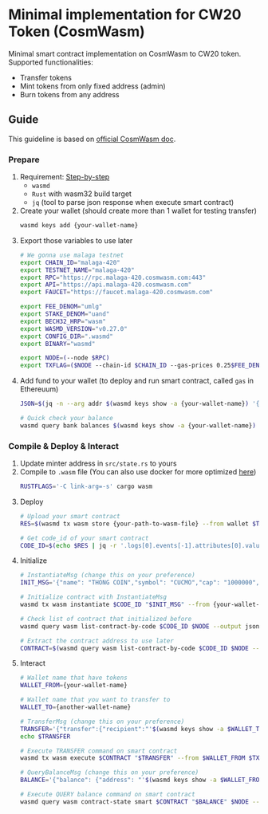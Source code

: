 # Minimal implementation for CW20 Token (CosmWasm)

Minimal smart contract implementation on CosmWasm to CW20 token.
Supported functionalities:
* Transfer tokens
* Mint tokens from only fixed address (admin)
* Burn tokens from any address

## Guide
This guideline is based on [official CosmWasm doc](https://docs.cosmwasm.com/docs/1.0/).

### Prepare
1. Requirement: [Step-by-step](https://docs.cosmwasm.com/docs/1.0/getting-started/installation)
    * `wasmd`
    * `Rust` with wasm32 build target 
    * `jq` (tool to parse json response when execute smart contract)
2. Create your wallet (should create more than 1 wallet for testing transfer)
    ```bash
    wasmd keys add {your-wallet-name}
    ```
3. Export those variables to use later
    ```bash
    # We gonna use malaga testnet
    export CHAIN_ID="malaga-420"  
    export TESTNET_NAME="malaga-420"
    export RPC="https://rpc.malaga-420.cosmwasm.com:443"
    export API="https://api.malaga-420.cosmwasm.com"
    export FAUCET="https://faucet.malaga-420.cosmwasm.com"

    export FEE_DENOM="umlg"
    export STAKE_DENOM="uand"
    export BECH32_HRP="wasm"
    export WASMD_VERSION="v0.27.0"
    export CONFIG_DIR=".wasmd"
    export BINARY="wasmd"

    export NODE=(--node $RPC)
    export TXFLAG=($NODE --chain-id $CHAIN_ID --gas-prices 0.25$FEE_DENOM --gas auto --gas-adjustment 1.3)
    ```
4. Add fund to your wallet (to deploy and run smart contract, called `gas` in Ethereuum)
    ```bash
    JSON=$(jq -n --arg addr $(wasmd keys show -a {your-wallet-name}) '{"denom":"umlg","address":$addr}') && curl -X POST --header "Content-Type: application/json" --data "$JSON" https://faucet.malaga-420.cosmwasm.com/credit

    # Quick check your balance
    wasmd query bank balances $(wasmd keys show -a {your-wallet-name}) $NODE
    ```

### Compile & Deploy & Interact
1. Update minter address in `src/state.rs` to yours
2. Compile to `.wasm` file (You can also use docker for more optimized [here](https://docs.cosmwasm.com/docs/1.0/getting-started/compile-contract#optimized-compilation))
    ```bash
    RUSTFLAGS='-C link-arg=-s' cargo wasm
    ```
3. Deploy
    ```bash
    # Upload your smart contract
    RES=$(wasmd tx wasm store {your-path-to-wasm-file} --from wallet $TXFLAG -y --output json -b block)

    # Get code_id of your smart contract
    CODE_ID=$(echo $RES | jq -r '.logs[0].events[-1].attributes[0].value')
    ```
4. Initialize
    ```bash
    # InstantiateMsg (change this on your preference)
    INIT_MSG='{"name": "THONG COIN","symbol": "CUCMO","cap": "1000000","total_supply": "500000"}'

    # Initialize contract with InstantiateMsg
    wasmd tx wasm instantiate $CODE_ID "$INIT_MSG" --from {your-wallet-name} --label {your-contract-label} $TXFLAG -y --no-admin

    # Check list of contract that initialized before
    wasmd query wasm list-contract-by-code $CODE_ID $NODE --output json

    # Extract the contract address to use later
    CONTRACT=$(wasmd query wasm list-contract-by-code $CODE_ID $NODE --output json | jq -r '.contracts[-1]')

    ```
5. Interact
    ```bash
    # Wallet name that have tokens
    WALLET_FROM={your-wallet-name}

    # Wallet name that you want to transfer to
    WALLET_TO={another-wallet-name}

    # TransferMsg (change this on your preference)
    TRANSFER='{"transfer":{"recipient":"'$(wasmd keys show -a $WALLET_TO)'","amount":"55"}}'
    echo $TRANSFER

    # Execute TRANSFER command on smart contract
    wasmd tx wasm execute $CONTRACT "$TRANSFER" --from $WALLET_FROM $TXFLAG -y

    # QueryBalanceMsg (change this on your preference)
    BALANCE='{"balance": {"address": "'$(wasmd keys show -a $WALLET_FROM)'"}}'

    # Execute QUERY balance command on smart contract
    wasmd query wasm contract-state smart $CONTRACT "$BALANCE" $NODE --output json
    ```